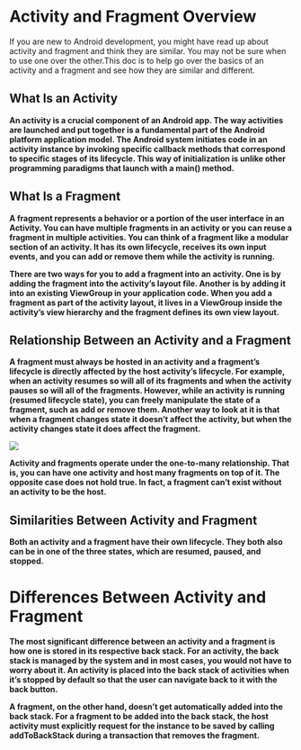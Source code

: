 # Activity and Fragment Overview

If you are new to Android development, you might have read up about activity and fragment and think they are similar. You may not be sure when to use one over the other.This doc is to help go over the basics of an activity and a fragment and see how they are similar and different.


## What Is an Activity
 

**An activity is a crucial component of an Android app. The way activities are launched and put together is a fundamental part of the Android platform application model. The Android system initiates code in an activity instance by invoking specific callback methods that correspond to specific stages of its lifecycle. This way of initialization is unlike other programming paradigms that launch with a main() method.**

 

## What Is a Fragment

**A fragment represents a behavior or a portion of the user interface in an Activity. You can have multiple fragments in an activity or you can reuse a fragment in multiple activities. You can think of a fragment like a modular section of an activity. It has its own lifecycle, receives its own input events, and you can add or remove them while the activity is running.**

 

**There are two ways for you to add a fragment into an activity. One is by adding the fragment into the activity’s layout file. Another is by adding it into an existing ViewGroup in your application code. When you add a fragment as part of the activity layout, it lives in a ViewGroup inside the activity’s view hierarchy and the fragment defines its own view layout.**

 

## Relationship Between an Activity and a Fragment
 

**A fragment must always be hosted in an activity and a fragment’s lifecycle is directly affected by the host activity’s lifecycle. For example, when an activity resumes so will all of its fragments and when the activity pauses so will all of the fragments. However, while an activity is running (resumed lifecycle state), you can freely manipulate the state of a fragment, such as add or remove them. Another way to look at it is that when a fragment changes state it doesn’t affect the activity, but when the activity changes state it does affect the fragment.**

<img src="https://github.com/Muneiahtellakula/android_development/blob/master/actiity_fragmentCallbacks.JPG">

**Activity and fragments operate under the one-to-many relationship. That is, you can have one activity and host many fragments on top of it. The opposite case does not hold true. In fact, a fragment can’t exist without an activity to be the host.**

 

## Similarities Between Activity and Fragment
 

**Both an activity and a fragment have their own lifecycle. They both also can be in one of the three states, which are resumed, paused, and stopped.**

 

# Differences Between Activity and Fragment
 

**The most significant difference between an activity and a fragment is how one is stored in its respective back stack. For an activity, the back stack is managed by the system and in most cases, you would not have to worry about it. An activity is placed into the back stack of activities when it’s stopped by default so that the user can navigate back to it with the back button.**

 

**A fragment, on the other hand, doesn’t get automatically added into the back stack. For a fragment to be added into the back stack, the host activity must explicitly request for the instance to be saved by calling addToBackStack during a transaction that removes the fragment.**

 

